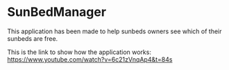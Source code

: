 # SunBedManager

This application has been made to help sunbeds owners see which of their sunbeds are free.

This is the link to show how the application works:
https://www.youtube.com/watch?v=6c21zVnqAp4&t=84s
